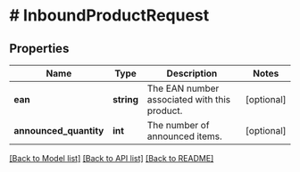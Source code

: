 # # InboundProductRequest

## Properties

Name | Type | Description | Notes
------------ | ------------- | ------------- | -------------
**ean** | **string** | The EAN number associated with this product. | [optional]
**announced_quantity** | **int** | The number of announced items. | [optional]

[[Back to Model list]](../../README.md#models) [[Back to API list]](../../README.md#endpoints) [[Back to README]](../../README.md)
